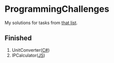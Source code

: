 # ProgrammingChallenges
My solutions for tasks from [that list](https://i.warosu.org/data/g/img/0555/27/1468274870962.png).
## Finished
1. UnitConverter([C#](UnitConverter-csharp/))
2. IPCalculator([JS](IPCalculator-javascript/))
